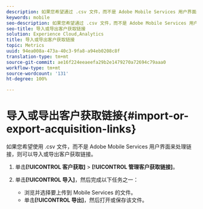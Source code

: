 ```yaml
---
description: 如果您希望通过 .csv 文件，而不是 Adobe Mobile Services 用户界面来处理链接，则请导入或导出客户获取链接。
keywords: mobile
seo-description: 如果您希望通过 .csv 文件，而不是 Adobe Mobile Services 用户界面来处理链接，则请导入或导出客户获取链接。
seo-title: 导入或导出客户获取链接
solution: Experience Cloud,Analytics
title: 导入或导出客户获取链接
topic: Metrics
uuid: 94ea008a-473a-40c3-9fa8-a94eb0208c8f
translation-type: tm+mt
source-git-commit: ae16f224eeaeefa29b2e1479270a72694c79aaa0
workflow-type: tm+mt
source-wordcount: '131'
ht-degree: 100%

---
```



# 导入或导出客户获取链接{#import-or-export-acquisition-links}

如果您希望使用 .csv 文件，而不是 Adobe Mobile Services 用户界面来处理链接，则可以导入或导出客户获取链接。

1. 单击&#x200B;**[!UICONTROL 客户获取]** > **[!UICONTROL 管理客户获取链接]**。
1. 单击&#x200B;**[!UICONTROL 导入]**，然后完成以下任务之一：

   * 浏览并选择要上传到 Mobile Services 的文件。
   * 单击&#x200B;**[!UICONTROL 导出]**，然后打开或保存该文件。

